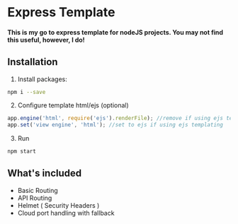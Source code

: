 # Express Template

#### This is my go to express template for nodeJS projects. You may not find this useful, however, I do!

## Installation

1. Install packages:
```sh
npm i --save
```

2. Configure template html/ejs (optional)
```js
app.engine('html', require('ejs').renderFile); //remove if using ejs templating
app.set('view engine', 'html'); //set to ejs if using ejs templating
```
3. Run
```sh
npm start
```

## What's included

- Basic Routing
- API Routing
- Helmet ( Security Headers )
- Cloud port handling with fallback